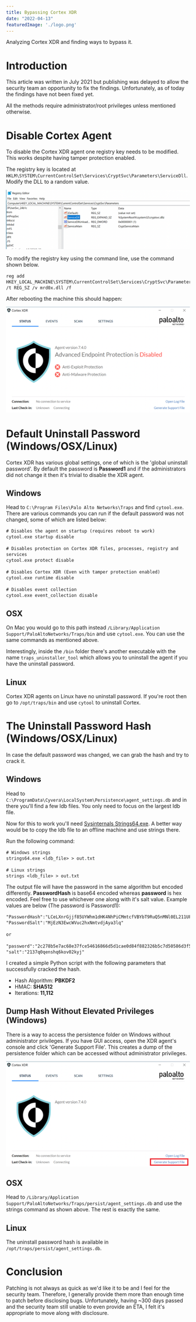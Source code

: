 ```yaml
---
title: Bypassing Cortex XDR
date: "2022-04-13"
featuredImage: './logo.png'
---
```


Analyzing Cortex XDR and finding ways to bypass it.<!-- end --> 

# Introduction

This article was written in July 2021 but publishing was delayed to allow the security team an opportunity to fix the findings. Unfortunately, as of today the findings have not been fixed yet. 

All the methods require administrator/root privileges unless mentioned otherwise.

# Disable Cortex Agent

To disable the Cortex XDR agent one registry key needs to be modified. This works despite having tamper protection enabled.

The registry key is located at `HKLM\SYSTEM\CurrentControlSet\Services\CryptSvc\Parameters\ServiceDll`. Modify the DLL to a random value.

![Registry](./registry_dll.png)

To modify the registry key using the command line, use the command shown below.

    reg add HKEY_LOCAL_MACHINE\SYSTEM\CurrentControlSet\Services\CryptSvc\Parameters\ServiceDll /t REG_SZ /v mrd0x.dll /f

After rebooting the machine this should happen:

![Cortex-Disabled](./cortex_disabled.png)

# Default Uninstall Password (Windows/OSX/Linux)

Cortex XDR has various global settings, one of which is the 'global uninstall password'. By default the password is **Password1** and if the administrators did not change it then it's trivial to disable the XDR agent.

## Windows

Head to `C:\Program Files\Palo Alto Networks\Traps` and find `cytool.exe`. There are various commands you can run if the default password was not changed, some of which are listed below:

    # Disables the agent on startup (requires reboot to work)
    cytool.exe startup disable

    # Disables protection on Cortex XDR files, processes, registry and services
    cytool.exe protect disable

    # Disables Cortex XDR (Even with tamper protection enabled)
    cytool.exe runtime disable

    # Disables event collection
    cytool.exe event_collection disable

## OSX

On Mac you would go to this path instead `/Library/Application Support/PaloAltoNetworks/Traps/bin` and use `cytool.exe`. You can use the same commands as mentioned above.

Interestingly, inside the `/bin` folder there's another executable with the name `traps_uninstaller_tool` which allows you to uninstall the agent if you have the uninstall password.

## Linux

Cortex XDR agents on Linux have no uninstall password. If you're root then go to `/opt/traps/bin` and use `cytool` to uninstall Cortex.

# The Uninstall Password Hash (Windows/OSX/Linux)

In case the default password was changed, we can grab the hash and try to crack it.

## Windows

Head to `C:\ProgramData\Cyvera\LocalSystem\Persistence\agent_settings.db` and in there you'll find a few ldb files. You only need to focus on the largest ldb file.

 Now for this to work you'll need <a href="https://docs.microsoft.com/en-us/sysinternals/downloads/strings">Sysinternals Strings64.exe</a>. A better way would be to copy the ldb file to an offline machine and use strings there.

 Run the following command:

    # Windows strings
    strings64.exe <ldb_file> > out.txt

    # Linux strings
    strings <ldb_file> > out.txt

The output file will have the password in the same algorithm but encoded differently. **PasswordHash** is base64 encoded whereas **password** is hex encoded. Feel free to use whichever one along with it's salt value. Example values are below (The password is Password1):

    "PasswordHash":"LCeLXnrGjjf85UYWhm1dHK4NhPiCMmtcfVBYbT9RuQ5nMNl0EL211UF9xhlU+kERNRo5Ty9XQXgZ0G6XPIM0Bw=="
    "PasswordSalt":"MjEzN3EwcWVuc2hxNmtvdjAya3lq"

    or
    
    "password":"2c278b5e7ac68e37fce54616866d5d1cae0d84f882326b5c7d50586d3f51b90e6730d97410bdb5d5417dc61954fa4111351a394f2f57417819d06e973c833407"
    "salt":"2137q0qenshq6kov02kyj"

I created a simple Python script with the following parameters that successfully cracked the hash.

* Hash Algorithm: **PBKDF2**
* HMAC: **SHA512**
* Iterations: **11,112**

## Dump Hash Without Elevated Privileges (Windows)

There is a way to access the persistence folder on Windows without administrator privileges. If you have GUI access, open the XDR agent's console and click 'Generate Support File'. This creates a dump of the persistence folder which can be accessed without administrator privileges.

![Support](./support-file.png)

## OSX

Head to `/Library/Application Support/PaloAltoNetworks/Traps/persist/agent_settings.db` and use the strings command as shown above. The rest is exactly the same.

## Linux

The uninstall password hash is available in `/opt/traps/persist/agent_settings.db`.

# Conclusion

Patching is not always as quick as we'd like it to be and I feel for the security team. Therefore, I generally provide them more than enough time to patch before disclosing bugs. Unfortunately, having ~300 days passed and the security team still unable to even provide an ETA, I felt it's appropriate to move along with disclosure.